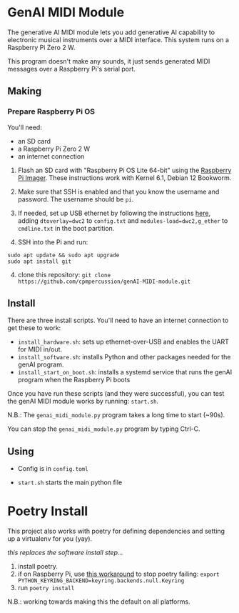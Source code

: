 # GenAI MIDI Module

The generative AI MIDI module lets you add generative AI capability to electronic musical instruments over a MIDI interface. This system runs on a Raspberry Pi Zero 2 W. 

This program doesn't make any sounds, it just sends generated MIDI messages over a Raspberry Pi's serial port.

## Making

### Prepare Raspberry Pi OS

You'll need:

- an SD card
- a Raspberry Pi Zero 2 W
- an internet connection

1. Flash an SD card with "Raspberry Pi OS Lite 64-bit" using the [Raspberry Pi Imager](https://www.raspberrypi.com/software/). These instructions work with Kernel 6.1, Debian 12 Bookworm.

2. Make sure that SSH is enabled and that you know the username and password. The username should be `pi`.

3. If needed, set up USB ethernet by following the instructions [here](https://forums.raspberrypi.com/viewtopic.php?p=2184846), adding `dtoverlay=dwc2` to `config.txt` and `modules-load=dwc2,g_ether` to `cmdline.txt` in the boot partition.

3. SSH into the Pi and run:

```
sudo apt update && sudo apt upgrade
sudo apt install git
```

4. clone this repository: `git clone https://github.com/cpmpercussion/genAI-MIDI-module.git`

## Install

There are three install scripts. You'll need to have an internet connection to get these to work:

- `install_hardware.sh`: sets up ethernet-over-USB and enables the UART for MIDI in/out.
- `install_software.sh`: installs Python and other packages needed for the genAI program.
- `install_start_on_boot.sh`: installs a systemd service that runs the genAI program when the Raspberry Pi boots

Once you have run these scripts (and they were successful), you can test the genAI MIDI module works by running: `start.sh`.

N.B.: The `genai_midi_module.py` program takes a long time to start (~90s).

You can stop the `genai_midi_module.py` program by typing Ctrl-C.

## Using

- Config is in `config.toml`

- `start.sh` starts the main python file

# Poetry Install

This project also works with poetry for defining dependencies and setting up a virtualenv for you (yay).

_this replaces the software install step..._

1. install poetry.
2. if on Raspberry Pi, use [this workaround](https://github.com/python-poetry/poetry/issues/8623) to stop poetry failing: `export PYTHON_KEYRING_BACKEND=keyring.backends.null.Keyring`
3. run `poetry install`

N.B.: working towards making this the default on all platforms.
